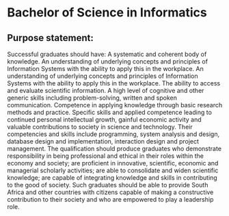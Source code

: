# Bachelor of Science in Informatics
## Purpose statement:
Successful graduates should have: A systematic and coherent body of knowledge. An understanding of underlying concepts and principles of Information Systems with the ability to apply this in the workplace. An understanding of underlying concepts and principles of Information Systems with the ability to apply this in the workplace. The ability to access and evaluate scientific information. A high level of cognitive and other generic skills including problem-solving, written and spoken communication. Competence in applying knowledge through basic research methods and practice. Specific skills and applied competence leading to continued personal intellectual growth, gainful economic activity and valuable contributions to society in science and technology. Their competencies and skills include programming, system analysis and design, database design and implementation, interaction design and project management. The qualification should produce graduates who demonstrate responsibility in being professional and ethical in their roles within the economy and society; are proficient in innovative, scientific, economic and managerial scholarly activities; are able to consolidate and widen scientific knowledge; are capable of integrating knowledge and skills in contributing to the good of society. Such graduates should be able to provide South Africa and other countries with citizens capable of making a constructive contribution to their society and who are empowered to play a leadership role.
